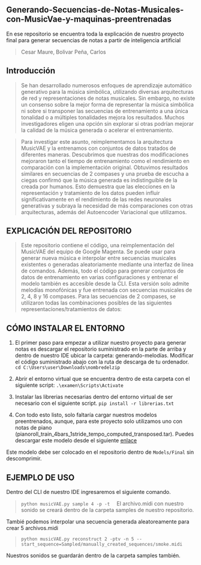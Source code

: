
## Generando-Secuencias-de-Notas-Musicales-con-MusicVae-y-maquinas-preentrenadas
En ese repositorio se encuentra toda la explicación de nuestro proyecto final para generar secuencias de notas a partir de inteligencia artificial

>Cesar Maure, Bolivar Peña, Carlos 

## **Introducción**
>Se han desarrollado numerosos enfoques de aprendizaje automático generativo para la música simbólica, utilizando diversas arquitecturas de red y representaciones de notas musicales. Sin embargo, no existe un consenso sobre la mejor forma de representar la música simbólica ni sobre si transponer las secuencias de entrenamiento a una única tonalidad o a múltiples tonalidades mejora los resultados. Muchos investigadores eligen una opción sin explorar si otras podrían mejorar la calidad de la música generada o acelerar el entrenamiento.

>Para investigar este asunto, reimplementamos la arquitectura MusicVAE y la entrenamos con conjuntos de datos tratados de diferentes maneras. Descubrimos que nuestras dos modificaciones mejoraron tanto el tiempo de entrenamiento como el rendimiento en comparación con la implementación original. Obtuvimos resultados similares en secuencias de 2 compases y una prueba de escucha a ciegas confirmó que la música generada es indistinguible de la creada por humanos. Esto demuestra que las elecciones en la representación y tratamiento de los datos pueden influir significativamente en el rendimiento de las redes neuronales generativas y subraya la necesidad de más comparaciones con otras arquitecturas, además del Autoencoder Variacional que utilizamos.


## **EXPLICACIÓN DEL REPOSITORIO**
>Este repositorio contiene el código, una reimplementación del MusicVAE del equipo de Google Magenta. Se puede usar para generar nueva música e interpolar entre secuencias musicales existentes o generadas aleatoriamente mediante una interfaz de línea de comandos. Además, todo el código para generar conjuntos de datos de entrenamiento en varias configuraciones y entrenar el modelo también es accesible desde la CLI.
Esta versión solo admite melodías monofónicas y fue entrenada con secuencias musicales de 2, 4, 8 y 16 compases. Para las secuencias de 2 compases, se utilizaron todas las combinaciones posibles de las siguientes representaciones/tratamientos de datos:

## **CÓMO INSTALAR EL ENTORNO**
1. El primer paso para empezar a utilizar nuestro proyecto para generar notas es descargar el repositorio suministrado en la parte de arriba y dentro de nuestro IDE ubicar la carpeta: generando-melodías. Modificar el código suministrado abajo con la ruta de descarga de tu ordenador.
    `cd C:\Users\user\Downloads\nombredelzip`

2. Abrir el entorno virtual que se encuentra dentro de esta carpeta con el       
siguiente script:
    `.\examen\Scripts\Activate`

3. Instalar las librerias necesarias dentro del entorno virtual de ser necesario con el siguiente script.
     `pip install -r librerias.txt`

4. Con todo esto listo, solo faltaría cargar nuestros modelos preentrenados, aunque, para este proyecto solo utilizamos uno con notas de piano (pianoroll_train_4bars_1stride_tempo_computed_transposed.tar). Puedes descargar este modelo desde el siguiente [enlace](https://drive.google.com/drive/folders/18NdFzZqUMGpcQ3-6WFYjEHmcVvPYvdIC)

Este modelo debe ser colocado en el repositorio dentro de `Models/Final` sin       descomprimir.

## **EJEMPLO DE USO**
Dentro del CLI de nuestro IDE ingresaremos el siguiente comando.
>`python musicVAE.py sample 4 -p -t  `
  El archivo.midi con nuestro sonido se creará dentro de la carpeta samples de nuestro repositorio.

Tambié podemos interpolar una secuencia generada aleatoreamente para crear 5 archivos.midi
>`python musicVAE.py reconstruct 2 -ptv -n 5 --start_sequence=Sampled/manually_created_sequences/smoke.midi`

  Nuestros sonidos se guardarán dentro de la carpeta samples también.


